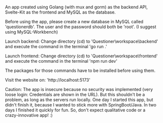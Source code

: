 An app created using Golang (with mux and gorm) as the backend API, Svelte-Kit as the frontend and MySQL as the database.

Before using the app, please create a new database in MySQL called 'questionerdb'. The user and the password should both be 'root'. (I suggest using MySQL-Workbench)

Launch backend:
Change directory (cd) to 'Questioner\workspace\backend' and execute the command in the terminal 'go run .'

Launch frontend:
Change directory (cd) to 'Questioner\workspace\frontend' and execute the command in the terminal 'npm run dev'

The packages for those commands have to be installed before using them.

Visit the website on: 'http://localhost:5173'

Caution: 
The app is insecure because no security was implemented (very loose login: Credentials are shown in the URL). But this shouldn't be a problem, as long as the servers run locally.
One day I started this app, but didn't finish it, because I wanted to stick more with SpringBoot/Java. In two days I finished it quickly for fun. So, don't expect qualitative code or a crazy-innovative app! :)
